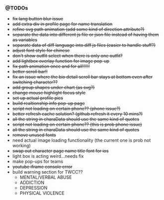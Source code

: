 
### @TODOs
- ~~fix lang button blur issue~~
- ~~add extra div in profile page for name translation~~
- ~~refine svg path animation (add some kind of direction attribute?)~~
- ~~separate the data into different js file or json file instead of having them as variables~~
- ~~separate data of diff language into diff js files (easier to handle stuff?)~~
- ~~adjust font style for chinese~~
- ~~don't show outfit select when there is only one outfit?~~
- ~~add lightbox overlay function for image pop-up~~
- ~~fix path animation once and for all!!!!!!~~
- ~~better scroll bar!!~~
- ~~fix an issue where the bio detail scroll bar stays at bottom even after switching character??~~
- ~~add group shapes under chart (as svg?)~~
- ~~change mouse highlight focus style~~
- ~~set up actual profile pics~~
- ~~build realtionship info pop-up page~~
- ~~script not loading on certain phone?? (phone issue?)~~
- ~~better refresh cache solution? (github refresh it every 10 mins?)~~
- ~~all the string in charaData should use the same kind of quotes~~
- ~~script not loading on certain phone?? (this is prob phone issue)~~
- ~~all the string in charaData should use the same kind of quotes~~
- ~~remove unused fonts~~
- need actual image loading functionality (the current one is prob not working)
- ~~swap out character page name title font for ios~~
- light box is acting weird...needs fix
- make pop-ups for teams
- ~~youtube iframe console error~~
- build warning section for TWCC??
  - MENTAL/VERBAL ABUSE
  - ADDICTION
  - DEPRESSION
  - PHYSICAL VIOLENCE
